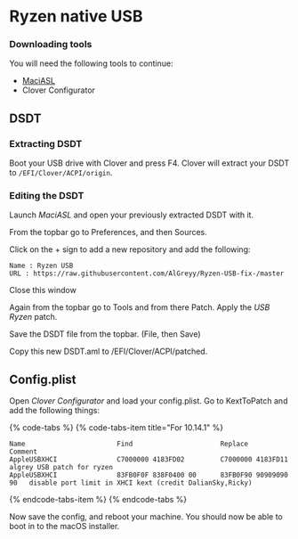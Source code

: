 # Ryzen native USB

### Downloading tools

You will need the following tools to continue:

* [MaciASL](https://bitbucket.org/RehabMan/os-x-maciasl-patchmatic/downloads/)
* Clover Configurator

## DSDT

### Extracting DSDT

Boot your USB drive with Clover and press F4. Clover will extract your DSDT to `/EFI/Clover/ACPI/origin`.

### Editing the DSDT

Launch _MaciASL_ and open your previously extracted DSDT with it.

From the topbar go to Preferences, and then Sources.

Click on the + sign to add a new repository and add the following:

```text
Name : Ryzen USB
URL : https://raw.githubusercontent.com/AlGreyy/Ryzen-USB-fix-/master
```

Close this window

Again from the topbar go to Tools and from there Patch. Apply the _USB Ryzen_ patch.

Save the DSDT file from the topbar. \(File, then Save\)

Copy this new DSDT.aml to /EFI/Clover/ACPI/patched.

## Config.plist

Open _Clover Configurator_ and load your config.plist. Go to KextToPatch and add the following things:

{% code-tabs %}
{% code-tabs-item title="For 10.14.1" %}
```text
Name                       Find                      Replace                Comment
AppleUSBXHCI               C7000000 4183FD02         C7000000 4183FD11      algrey USB patch for ryzen
AppleUSBXHCI               83FB0F0F 838F0400 00      83FB0F90 90909090 90   disable port limit in XHCI kext (credit DalianSky,Ricky)
```
{% endcode-tabs-item %}
{% endcode-tabs %}

Now save the config, and reboot your machine. You should now be able to boot in to the macOS installer.


